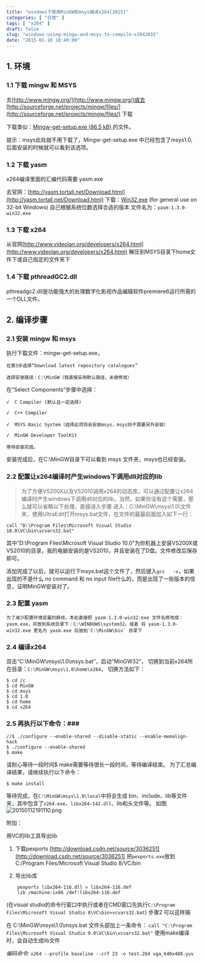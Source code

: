 ```yaml
---
title: "windows下使用MinGW和msys编译x264[2015]"
categories: [ "日常" ]
tags: [ "x264" ]
draft: false
slug: "windows-using-mingw-and-msys-to-compile-x2642015"
date: "2015-01-10 18:40:00"
---
```


## 1. 环境 ##

### 1.1 下载 mingw 和 MSYS ###

去[http://www.mingw.org/](http://www.mingw.org/)或去 [http://sourceforge.net/projects/mingw/files/](http://sourceforge.net/projects/mingw/files/)  下载

下载类似：[Mingw-get-setup.exe (86.5 kB)
](http://downloads.sourceforge.net/project/mingw/Installer/mingw-get-setup.exe?r=http%3A%2F%2Fsourceforge.net%2Fprojects%2Fmingw%2Ffiles%2FMinGW%2F&ts=1421059587&use_mirror=cznic) 的文件。

提示：msys此处就不用下载了，Mingw-get-setup.exe 中已经包含了msys1.0,后面安装的时候就可以看到该选项。

### 1.2 下载 yasm ###

x264编译里面的汇编代码需要 yasm.exe 

去官网：[http://yasm.tortall.net/Download.html](http://yasm.tortall.net/Download.html)  下载：[Win32.exe](http://www.tortall.net/projects/yasm/releases/yasm-1.3.0-win32.exe) (for general use on 32-bit Windows)
自己根据系统位数选择合适的版本
文件名为：`yasm-1.3.0-win32.exe`

### 1.3 下载 x264 ###

从官网[http://www.videolan.org/developers/x264.html](http://www.videolan.org/developers/x264.html)
解压到MSYS目录下home文件下或自己指定的文件夹下

### 1.4 下载 pthreadGC2.dll ###
pthreadgc2.dll是功能强大的处理数字化影视作品编辑软件premiere6运行所需的一个DLL文件。

## 2. 编译步骤 ##
### 2.1 安装 mingw 和 msys ###
执行下载文件：mingw-get-setup.exe，

    在第3步选择“Download latest repository catalogues”

    选择安装路径：C:\MinGW（我直接采用默认路径，未做修改）


在“Select Components”步骤中选择：

    √  C Compiler (默认且一定选择)

    √  C++ Compiler

    √  MSYS Basic System（选择此项将会安装msys，msys则不需要另外安装）

    √  MinGW Developer ToolKit

    等待安装完成。

安装完成后，在C:\MinGW目录下可以看到 msys 文件夹，msys也已经安装。

### 2.2 配置让x264编译时产生windows下调用dll对应的lib ###

> 为了方便VS200X以及VS2010调用x264的动态库，可以通过配置让x264编译时产生windows下调用dll对应的lib，当然，如果你没有这个需要，那么就可以省略以下处理，直接进入步骤
进入：C:\MinGW\msys\1.0\文件夹，使用UltraEdit打开msys.bat文件，在文件的最最前面加入如下一行：

    call "D:\Program Files\Microsoft Visual Studio 10.0\VC\bin\vcvars32.bat"

其中“D:\Program Files\Microsoft Visual Studio 10.0”为你机器上安装VS200X或VS2010的目录，我的电脑安装的是VS2010，并且安装在了D盘。文件修改后保存即可。

添加完成了以后，就可以运行下msys.bat这个文件了，然后键入`gcc   -v`，如果出现的不是什么 no command 和 no input file什么的，而是出现了一些版本的信息，证明MinGW安装对了。

### 2.3 配置 yasm ###

    为了减少配置环境变量的麻烦，本处直接把 yasm-1.3.0-win32.exe 文件名修改成：yasm.exe，并放到系统目录下：C:\WINDOWS\system32。或者 将 yasm-1.3.0-win32.exe 更名为 yasm.exe 后放到`C:\MinGW\bin` 目录下
### 2.4 编译x264 ###
双击“C:\MinGW\msys\1.0\msys.bat”，启动“MinGW32”，
切换到当前x264所在目录：`C:\MinGW\msys\1.0\home\x264`，
切换方法如下：

    $ cd /c 
    $ cd MinGW  
    $ cd msys   
    $ cd 1.0  
    $ cd home 
    $ cd x264

### 2.5 再执行以下命令：###

    //$ ./configure --enable-shared --disable-static --enable-memalign-hack
    $ ./configure --enable-shared
    $ make

请耐心等待一段时间$ make需要等待很长一段时间，等待编译结束。
为了汇总编译结果，请继续执行以下命令：

    $ make install

等待完成，在`C:\MinGW\msys\1.0\local`中将会生成 bin、include、lib等文件夹，其中包含了`x264.exe`、`libx264-142.dll`、lib和头文件等。
如图
![20150112191110.png][1]

附加：

用VC的lib工具导出lib

1. 下载pexports
[http://download.csdn.net/source/3036251](http://download.csdn.net/source/3036251)
把`pexports.exe`放到C:/Program Files/Microsoft Visual Studio 8/VC/bin

2. 导出lib库
```
    pexports libx264-116.dll > libx264-116.def
    lib /machine:ix86 /def:libx264-116.def
```
(在visual studio的命令行窗口中执行或者在CMD窗口先执行`C:\Program Files\Microsoft Visual Studio 8\VC\bin>vcvars32.bat`) 
步骤2 可以这样搞

在 C:\MinGW\msys\1.0\msys.bat 文件头部加上一条命令： 
`call "C:\Program Files\Microsoft Visual Studio 9.0\VC\bin\vcvars32.bat"`
使用make编译时，会自动生成lib文件

*编码命令:*
`x264 --profile baseline --crf 23 -o test.264 vga_640x480.yuv`

  [1]: https://imgs.gnux.cn/usr/uploads/2015/01/2949383042.png